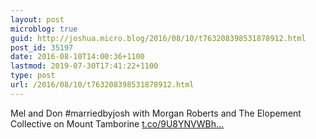 ```yaml
---
layout: post
microblog: true
guid: http://joshua.micro.blog/2016/08/10/t763208398531878912.html
post_id: 35197
date: 2016-08-10T14:00:36+1100
lastmod: 2019-07-30T17:41:22+1100
type: post
url: /2016/08/10/t763208398531878912.html
---
```

Mel and Don #marriedbyjosh with Morgan Roberts and The Elopement Collective on Mount Tamborine [t.co/9U8YNVWBh...](https://t.co/9U8YNVWBhG)
